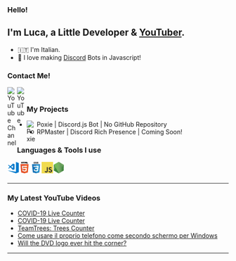 ### Hello!

## I'm Luca, a Little Developer & [YouTuber](https://www.youtube.com/channel/UClLBdgWDV7vyX3tjZz0MUoQ).
- 🇮🇹 I'm Italian.
- 🧡 I love making [Discord](https://discord.com) Bots in Javascript!

### Contact Me!
[<img align="left" alt="YouTube Channel" width="22px" src="https://cdn.jsdelivr.net/npm/simple-icons@v3/icons/youtube.svg" />](https://www.youtube.com/channel/UClLBdgWDV7vyX3tjZz0MUoQ)
[<img align="left" alt="YouTube" width="22px" src="https://cdn.jsdelivr.net/npm/simple-icons@v3/icons/discord.svg" />](https://discord.gg)

<br />

### My Projects
- [<img align="left" alt="Poxie" width="23px" src="https://cdn.discordapp.com/emojis/732632967914192966.png" />](https://poxiewebsite--lukedev.repl.co) Poxie | Discord.js Bot | No GitHub Repository
- RPMaster | Discord Rich Presence | Coming Soon!

### Languages & Tools I use
[<img align="left" alt="Visual Studio Code" width="26px" src="https://raw.githubusercontent.com/github/explore/80688e429a7d4ef2fca1e82350fe8e3517d3494d/topics/visual-studio-code/visual-studio-code.png" />]() [<img align="left" alt="HTML5" width="26px" src="https://raw.githubusercontent.com/github/explore/80688e429a7d4ef2fca1e82350fe8e3517d3494d/topics/html/html.png" />]() [<img align="left" alt="CSS3" width="26px" src="https://raw.githubusercontent.com/github/explore/80688e429a7d4ef2fca1e82350fe8e3517d3494d/topics/css/css.png" />]() [<img align="left" alt="JavaScript" width="26px" src="https://raw.githubusercontent.com/github/explore/80688e429a7d4ef2fca1e82350fe8e3517d3494d/topics/javascript/javascript.png" />]() [<img align="left" alt="Node.js" width="26px" src="https://raw.githubusercontent.com/github/explore/80688e429a7d4ef2fca1e82350fe8e3517d3494d/topics/nodejs/nodejs.png" />]()

<br />
<br />

---

### My Latest YouTube Videos

<!-- YOUTUBE:START -->
- [COVID-19 Live Counter](https://www.youtube.com/watch?v=MAMVpUN4BDc)
- [COVID-19 Live Counter](https://www.youtube.com/watch?v=UOxPBrDsbCo)
- [TeamTrees: Trees Counter](https://www.youtube.com/watch?v=0M_Rb3lJwg8)
- [Come usare il proprio telefono come secondo schermo per Windows](https://www.youtube.com/watch?v=imHFfqh1KuI)
- [Will the DVD logo ever hit the corner?](https://www.youtube.com/watch?v=xTo8x8V3PO8)
<!-- YOUTUBE:END -->

---
